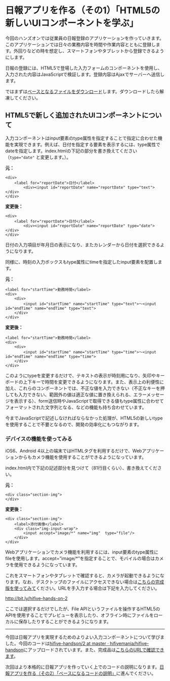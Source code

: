 # 日報アプリを作る（その1）「HTML5の新しいUIコンポーネントを学ぶ」

今回のハンズオンでは従業員の日報登録のアプリケーションを作っていきます。このアプリケーションでは日々の業務内容を時間や作業内容とともに登録します。外回りなどの時を想定し、スマートフォンやタブレットから登録できるようにします。

日報の登録には、HTML5で登場した入力フォームのコンポーネントを使用し、入力された内容はJavaScriptで検証します。登録内容はAjaxでサーバーへ送信します。

ではまずは[ベースとなるファイルをダウンロード](http://www.htmlhifive.com/ja/media/itpro/201512/download/itpro-sample-report.zip)します。ダウンロードしたら解凍してください。

## HTML5で新しく追加されたUIコンポーネントについて

入力コンポーネントはinput要素のtype属性を指定することで指定に合わせた機能を実現できます。例えば、日付を指定する要素を表示するには、type属性でdateを指定します。index.htmlの下記の部分を書き換えてください（`type="date"` と変更します。）。

**元：**

```
<div>
	<label for="reportDate">日付</label>
		<div><input id="reportDate" name="reportDate" type="text"></div>
</div>
```

**変更後：**

```
<div>
	<label for="reportDate">日付</label>
		<div><input id="reportDate" name="reportDate" type="date"></div>
</div>
```

日付の入力項目が年月日の表示になり、またカレンダーから日付を選択できるようになります。


同様に、時刻の入力ボックスもtype属性にtimeを指定したinput要素を配置します。

**元：**

```
<label for="startTime">勤務時間</label>
<div>
	<div>
		<input id="startTime" name="startTime" type="text">～<input id="endTime" name="endTime" type="text">
	</div>
</div>
```

**変更後：**

```
<label for="startTime">勤務時間</label>
<div>
	<div>
		<input id="startTime" name="startTime" type="time">～<input id="endTime" name="endTime" type="time">
	</div>
</div>
```

このようにtypeを変更するだけで、テキストの表示が時刻用になり、矢印やキーボードの上下キーで時間を変更できるようになります。また、表示上の利便性に加え、これらのコンポーネントでは、不正な値を入力できない（不正なキーを押しても入力できない、範囲外の値は適正な値に置き換えられる、エラーメッセージを表示する）、form送信時やJavaScriptで取得できる値もtype属性に合わせてフォーマットされた文字列となる、などの機能も持ち合わせています。

今までJavaScriptで記述しなければならなかった処理が、HTML5の新しいtypeを使用することで不要となるので、開発の効率化にもつながります。

### デバイスの機能を使ってみる

iOS6、Android 4以上の端末ではHTMLタグを利用するだけで、Webアプリケーションからもカメラ機能を使用することができるようになっています。

index.html内で下記の記述部分を見つけて（81行目くらい）、書き換えてください。

**元：**

```
<div class="section-img">
</div>
```

**変更後：**

```
<div class="section-img">
    <label>添付画像</label>
    <div class="img-input-wrap">
        <input accept="image/*" name="img"  type="file"/>
    </div>
</div>
```

Webアプリケーションでカメラ機能を利用するには、input要素のtype属性にfileを使用します。accept=”image/*”を指定することで、モバイルの場合はカメラを使用できるようになっています。

これをスマートフォンやタブレットで確認すると、カメラが起動できるようになります。なお、デスクトップのファイルにアクセスできない場合は[こちらの完成版を使ってみて](https://hifivemania.github.io/hifive-handson/2/finish.html)ください。URLを手入力する場合は下記を入力してください。

http://bit.ly/hifive-hands-on-2

ここでは選択するだけでしたが、File APIというファイルを操作するHTML5のAPIを使用することでプレビューを表示したり、オフライン時にファイルをローカルに保存したりすることができるようになります。

----

今回は日報アプリを実現するためのよりよい入力コンポーネントについて学びました。今回のコードは[hifive-handson/2 at master · hifivemania/hifive-handson](https://github.com/hifivemania/hifive-handson/tree/master/2)にアップロードされています。また、完成品は[こちらのURLで確認できます](https://hifivemania.github.io/hifive-handson/2/finish.html)。


次回はより本格的に日報アプリを作っていく上でのコードの説明になります。[日報アプリを作る（その2）「ベースになるコードの説明」](3.md)に進んでください。

